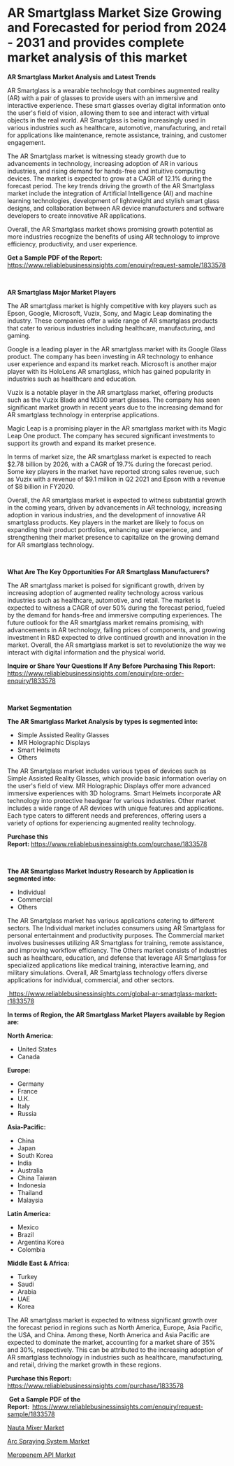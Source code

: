 <p><h1>AR Smartglass Market Size Growing and Forecasted for period from 2024 - 2031 and provides complete market analysis of this market</h1></p><p><strong>AR Smartglass Market Analysis and Latest Trends</strong></p>
<p><p>AR Smartglass is a wearable technology that combines augmented reality (AR) with a pair of glasses to provide users with an immersive and interactive experience. These smart glasses overlay digital information onto the user's field of vision, allowing them to see and interact with virtual objects in the real world. AR Smartglass is being increasingly used in various industries such as healthcare, automotive, manufacturing, and retail for applications like maintenance, remote assistance, training, and customer engagement.</p><p>The AR Smartglass market is witnessing steady growth due to advancements in technology, increasing adoption of AR in various industries, and rising demand for hands-free and intuitive computing devices. The market is expected to grow at a CAGR of 12.1% during the forecast period. The key trends driving the growth of the AR Smartglass market include the integration of Artificial Intelligence (AI) and machine learning technologies, development of lightweight and stylish smart glass designs, and collaboration between AR device manufacturers and software developers to create innovative AR applications.</p><p>Overall, the AR Smartglass market shows promising growth potential as more industries recognize the benefits of using AR technology to improve efficiency, productivity, and user experience.</p></p>
<p><strong>Get a Sample PDF of the Report:&nbsp;</strong> <a href="https://www.reliablebusinessinsights.com/enquiry/request-sample/1833578">https://www.reliablebusinessinsights.com/enquiry/request-sample/1833578</a></p>
<p>&nbsp;</p>
<p><strong>AR Smartglass Major Market Players</strong></p>
<p><p>The AR smartglass market is highly competitive with key players such as Epson, Google, Microsoft, Vuzix, Sony, and Magic Leap dominating the industry. These companies offer a wide range of AR smartglass products that cater to various industries including healthcare, manufacturing, and gaming.</p><p>Google is a leading player in the AR smartglass market with its Google Glass product. The company has been investing in AR technology to enhance user experience and expand its market reach. Microsoft is another major player with its HoloLens AR smartglass, which has gained popularity in industries such as healthcare and education.</p><p>Vuzix is a notable player in the AR smartglass market, offering products such as the Vuzix Blade and M300 smart glasses. The company has seen significant market growth in recent years due to the increasing demand for AR smartglass technology in enterprise applications.</p><p>Magic Leap is a promising player in the AR smartglass market with its Magic Leap One product. The company has secured significant investments to support its growth and expand its market presence.</p><p>In terms of market size, the AR smartglass market is expected to reach $2.78 billion by 2026, with a CAGR of 19.7% during the forecast period. Some key players in the market have reported strong sales revenue, such as Vuzix with a revenue of $9.1 million in Q2 2021 and Epson with a revenue of $8 billion in FY2020.</p><p>Overall, the AR smartglass market is expected to witness substantial growth in the coming years, driven by advancements in AR technology, increasing adoption in various industries, and the development of innovative AR smartglass products. Key players in the market are likely to focus on expanding their product portfolios, enhancing user experience, and strengthening their market presence to capitalize on the growing demand for AR smartglass technology.</p></p>
<p>&nbsp;</p>
<p><strong>What Are The Key Opportunities For AR Smartglass Manufacturers?</strong></p>
<p><p>The AR smartglass market is poised for significant growth, driven by increasing adoption of augmented reality technology across various industries such as healthcare, automotive, and retail. The market is expected to witness a CAGR of over 50% during the forecast period, fueled by the demand for hands-free and immersive computing experiences. The future outlook for the AR smartglass market remains promising, with advancements in AR technology, falling prices of components, and growing investment in R&D expected to drive continued growth and innovation in the market. Overall, the AR smartglass market is set to revolutionize the way we interact with digital information and the physical world.</p></p>
<p><strong>Inquire or Share Your Questions If Any Before Purchasing This Report:</strong> <a href="https://www.reliablebusinessinsights.com/enquiry/pre-order-enquiry/1833578">https://www.reliablebusinessinsights.com/enquiry/pre-order-enquiry/1833578</a></p>
<p>&nbsp;</p>
<p><strong>Market Segmentation</strong></p>
<p><strong>The AR Smartglass Market Analysis by types is segmented into:</strong></p>
<p><ul><li>Simple Assisted Reality Glasses</li><li>MR Holographic Displays</li><li>Smart Helmets</li><li>Others</li></ul></p>
<p><p>The AR Smartglass market includes various types of devices such as Simple Assisted Reality Glasses, which provide basic information overlay on the user's field of view. MR Holographic Displays offer more advanced immersive experiences with 3D holograms. Smart Helmets incorporate AR technology into protective headgear for various industries. Other market includes a wide range of AR devices with unique features and applications. Each type caters to different needs and preferences, offering users a variety of options for experiencing augmented reality technology.</p></p>
<p><strong>Purchase this Report:&nbsp;</strong><a href="https://www.reliablebusinessinsights.com/purchase/1833578">https://www.reliablebusinessinsights.com/purchase/1833578</a></p>
<p>&nbsp;</p>
<p><strong>The AR Smartglass Market Industry Research by Application is segmented into:</strong></p>
<p><ul><li>Individual</li><li>Commercial</li><li>Others</li></ul></p>
<p><p>The AR Smartglass market has various applications catering to different sectors. The Individual market includes consumers using AR Smartglass for personal entertainment and productivity purposes. The Commercial market involves businesses utilizing AR Smartglass for training, remote assistance, and improving workflow efficiency. The Others market consists of industries such as healthcare, education, and defense that leverage AR Smartglass for specialized applications like medical training, interactive learning, and military simulations. Overall, AR Smartglass technology offers diverse applications for individual, commercial, and other sectors.</p></p>
<p><a href="https://www.reliablebusinessinsights.com/global-ar-smartglass-market-r1833578">&nbsp;https://www.reliablebusinessinsights.com/global-ar-smartglass-market-r1833578</a></p>
<p><strong>In terms of Region, the AR Smartglass Market Players available by Region are:</strong></p>
<p>
    <p> <strong> North America: </strong>
        <ul>
            <li>United States</li>
            <li>Canada</li>
        </ul>
        </p> 
    <p> <strong> Europe: </strong>
        <ul>
            <li>Germany</li>
            <li>France</li>
            <li>U.K.</li>
            <li>Italy</li>
            <li>Russia</li>
        </ul>
        </p> 
    <p> <strong> Asia-Pacific: </strong>
        <ul>
            <li>China</li>
            <li>Japan</li>
            <li>South Korea</li>
            <li>India</li>
            <li>Australia</li>
            <li>China Taiwan</li>
            <li>Indonesia</li>
            <li>Thailand</li>
            <li>Malaysia</li>
        </ul>
        </p> 
    <p> <strong> Latin America: </strong>
        <ul>
            <li>Mexico</li>
            <li>Brazil</li>
            <li>Argentina Korea</li>
            <li>Colombia</li>
        </ul>
        </p> 
    <p> <strong> Middle East & Africa: </strong>
        <ul>
            <li>Turkey</li>
            <li>Saudi</li>
            <li>Arabia</li>
            <li>UAE</li>
            <li>Korea</li>
        </ul>
    </p>
    </p>
<p><p>The AR smartglass market is expected to witness significant growth over the forecast period in regions such as North America, Europe, Asia Pacific, the USA, and China. Among these, North America and Asia Pacific are expected to dominate the market, accounting for a market share of 35% and 30%, respectively. This can be attributed to the increasing adoption of AR smartglass technology in industries such as healthcare, manufacturing, and retail, driving the market growth in these regions.</p></p>
<p><strong>Purchase this Report: </strong><a href="https://www.reliablebusinessinsights.com/purchase/1833578">https://www.reliablebusinessinsights.com/purchase/1833578</a></p>
<p>&nbsp;<strong>Get a Sample PDF of the Report:&nbsp;&nbsp;</strong><a href="https://www.reliablebusinessinsights.com/enquiry/request-sample/1833578">https://www.reliablebusinessinsights.com/enquiry/request-sample/1833578</a></p>
<p><strong></strong></p>
<p><p><a href="https://medium.com/@abdulkoss1996/insights-into-the-nauta-mixer-market-market-players-market-size-geographical-regions-and-d07a28cdead1">Nauta Mixer Market</a></p><p><a href="https://github.com/JosephMorgnlvXXff/Market-Research-Report-List-1/blob/main/arc-spraying-system-market.md">Arc Spraying System Market</a></p><p><a href="https://medium.com/@shjsi3663/global-meropenem-api-market-size-is-expected-to-reach-at-a-cagr-of-5-and-this-report-covers-1ca6152baa89">Meropenem API Market</a></p></p>